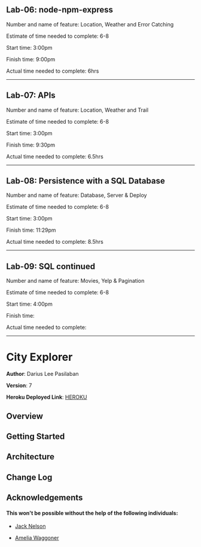 ## Lab-06: node-npm-express

Number and name of feature: Location, Weather and Error Catching

Estimate of time needed to complete: 6-8

Start time: 3:00pm

Finish time: 9:00pm

Actual time needed to complete: 6hrs

--- 

## Lab-07: APIs

Number and name of feature: Location, Weather and Trail

Estimate of time needed to complete: 6-8

Start time: 3:00pm

Finish time: 9:30pm

Actual time needed to complete: 6.5hrs

---

## Lab-08: Persistence with a SQL Database

Number and name of feature: Database, Server & Deploy

Estimate of time needed to complete: 6-8

Start time: 3:00pm

Finish time: 11:29pm

Actual time needed to complete: 8.5hrs

---

## Lab-09: SQL continued

Number and name of feature: Movies, Yelp & Pagination

Estimate of time needed to complete: 6-8

Start time: 4:00pm

Finish time: 

Actual time needed to complete: 

---

# City Explorer

**Author**: Darius Lee Pasilaban

**Version**: 7

**Heroku Deployed Link**: [HEROKU](https://pdariuslee-city-explorer-api.herokuapp.com)

## Overview
<!-- Provide a high level overview of what this application is and why you are building it, beyond the fact that it's an assignment for this class. (i.e. What's your problem domain?) -->

## Getting Started
<!-- What are the steps that a user must take in order to build this app on their own machine and get it running? -->

## Architecture
<!-- Provide a detailed description of the application design. What technologies (languages, libraries, etc) you're using, and any other relevant design information. -->

## Change Log
<!-- Use this area to document the iterative changes made to your application as each feature is successfully implemented. Use time stamps. Here's an examples:

01-01-2001 4:59pm - Application now has a fully-functional express server, with a GET route for the location resource.

## Credits and Collaborations
<!-- Give credit (and a link) to other people or resources that helped you build this application. -->
<!--  -->

## Acknowledgements

  #### This won't be possible without the help of the following individuals:

  - [Jack Nelson](https://www.linkedin.com/in/jnelsonjava/)

  - [Amelia Waggoner](https://www.linkedin.com/in/amelia-waggoner-7b03a0133/)

  